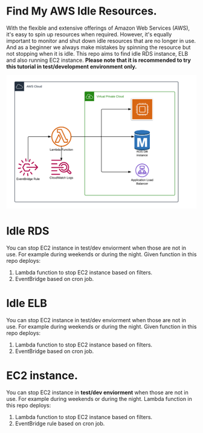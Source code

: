 # Find My AWS Idle Resources.
With the flexible and extensive offerings of Amazon Web Services (AWS), it's easy to spin up resources when required. However, it's equally important to monitor and shut down idle resources that are no longer in use. And as a beginner we always make mistakes by spinning the resource but not stopping when it is idle.
This repo aims to find idle RDS instance, ELB and also running EC2 instance.
**Please note that it is recommended to try this tutorial in test/development environment only.**

![Idle-AWS](idleaws.png)

# Idle RDS
You can stop EC2 instance in test/dev enviorment when those are not in use. For example during weekends or during the night. Given function in this repo deploys:
1. Lambda function to stop EC2 instance based on filters.
2. EventBridge based on cron job.
# Idle ELB
You can stop EC2 instance in test/dev enviorment when those are not in use. For example during weekends or during the night. Given function in this repo deploys:
1. Lambda function to stop EC2 instance based on filters.
2. EventBridge based on cron job.
# EC2 instance.
You can stop EC2 instance in **test/dev enviorment** when those are not in use. For example during weekends or during the night. Lambda function in this repo deploys:
1. Lambda function to stop EC2 instance based on filters.
2. EventBridge rule based on cron job.

